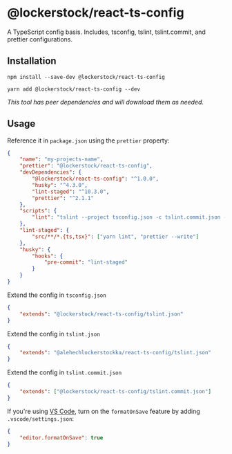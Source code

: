 # @lockerstock/react-ts-config

A TypeScript config basis. Includes, tsconfig, tslint, tslint.commit, and prettier configurations.

## Installation

```
npm install --save-dev @lockerstock/react-ts-config
```

```
yarn add @lockerstock/react-ts-config --dev
```

_This tool has peer dependencies and will download them as needed._

## Usage

Reference it in `package.json` using the `prettier` property:

```json
{
	"name": "my-projects-name",
	"prettier": "@lockerstock/react-ts-config",
	"devDependencies": {
		"@lockerstock/react-ts-config": "^1.0.0",
		"husky": "^4.3.0",
		"lint-staged": "^10.3.0",
		"prettier": "^2.1.1"
	},
	"scripts": {
		"lint": "tslint --project tsconfig.json -c tslint.commit.json --fix"
	},
	"lint-staged": {
		"src/**/*.{ts,tsx}": ["yarn lint", "prettier --write"]
	},
	"husky": {
		"hooks": {
			"pre-commit": "lint-staged"
		}
	}
}
```

Extend the config in `tsconfig.json`

```json
{
	"extends": "@lockerstock/react-ts-config/tslint.json"
}
```

Extend the config in `tslint.json`

```json
{
	"extends": "@alehechlockerstockka/react-ts-config/tslint.json"
}
```

Extend the config in `tslint.commit.json`

```json
{
	"extends": ["@lockerstock/react-ts-config/tslint.commit.json"]
}
```

If you're using [VS Code](https://code.visualstudio.com/), turn on the `formatOnSave` feature by adding `.vscode/settings.json`:

```json
{
	"editor.formatOnSave": true
}
```
